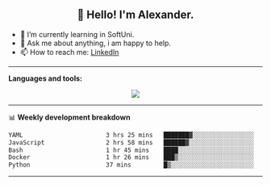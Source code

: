 <h2 align="center">👋 Hello! I'm Alexander.</h2>

-   🌱 I’m currently learning in SoftUni.
-   💬 Ask me about anything, i am happy to help.
-   📫 How to reach me: [LinkedIn](www.linkedin.com/in/aleksandar-petrov-b24021261)

---

**Languages and tools:**

<p align="center">
  <a href="https://skillicons.dev">
    <img src="https://skillicons.dev/icons?i=js,python,django,react,docker,cloudflare,html,css,sass,tailwind,git,postgres,aws" />
  </a>
</p>

---

📊 **Weekly development breakdown**

<!--START_SECTION:waka-->

```txt
YAML                       3 hrs 25 mins   ███████▓░░░░░░░░░░░░░░░░░   30.63 %
JavaScript                 2 hrs 58 mins   ██████▓░░░░░░░░░░░░░░░░░░   26.59 %
Bash                       1 hr 45 mins    ████░░░░░░░░░░░░░░░░░░░░░   15.62 %
Docker                     1 hr 26 mins    ███▒░░░░░░░░░░░░░░░░░░░░░   12.90 %
Python                     37 mins         █▒░░░░░░░░░░░░░░░░░░░░░░░   05.54 %
```

<!--END_SECTION:waka-->

---
